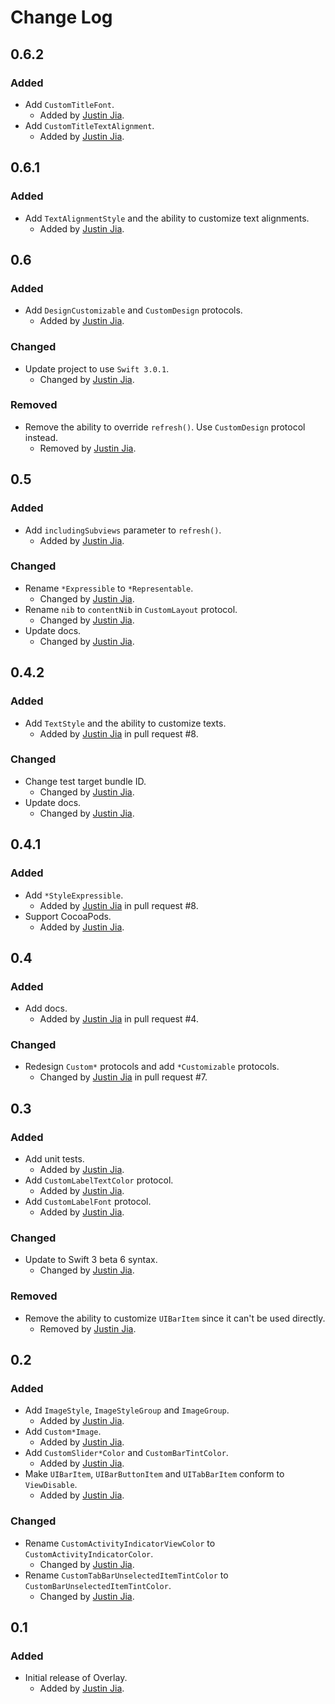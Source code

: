 # Change Log

## 0.6.2

### Added

- Add `CustomTitleFont`.
  - Added by [Justin Jia](http://github.com/JustinJiaDev).
- Add `CustomTitleTextAlignment`.
  - Added by [Justin Jia](http://github.com/JustinJiaDev).

## 0.6.1

### Added

- Add `TextAlignmentStyle` and the ability to customize text alignments.
  - Added by [Justin Jia](http://github.com/JustinJiaDev).

## 0.6

### Added

- Add `DesignCustomizable` and `CustomDesign` protocols.
  - Added by [Justin Jia](http://github.com/JustinJiaDev).

### Changed

- Update project to use `Swift 3.0.1`.
  - Changed by [Justin Jia](http://github.com/JustinJiaDev).

### Removed

- Remove the ability to override `refresh()`. Use `CustomDesign` protocol instead.
  - Removed by [Justin Jia](http://github.com/JustinJiaDev).

## 0.5

### Added

- Add `includingSubviews` parameter to `refresh()`.
    - Added by [Justin Jia](http://github.com/JustinJiaDev).

### Changed

- Rename `*Expressible` to `*Representable`.
    - Changed by [Justin Jia](http://github.com/JustinJiaDev).
- Rename `nib` to `contentNib` in `CustomLayout` protocol.
    - Changed by [Justin Jia](http://github.com/JustinJiaDev).
- Update docs.
    - Changed by [Justin Jia](http://github.com/JustinJiaDev).

## 0.4.2

### Added

- Add `TextStyle` and the ability to customize texts.
    - Added by [Justin Jia](http://github.com/JustinJiaDev) in pull request #8.

### Changed

- Change test target bundle ID.
    - Changed by [Justin Jia](http://github.com/JustinJiaDev).
- Update docs.
    - Changed by [Justin Jia](http://github.com/JustinJiaDev).

## 0.4.1

### Added

- Add `*StyleExpressible`.
    - Added by [Justin Jia](http://github.com/JustinJiaDev) in pull request #8.
- Support CocoaPods.
    - Added by [Justin Jia](http://github.com/JustinJiaDev).

## 0.4

### Added

- Add docs.
    - Added by [Justin Jia](http://github.com/JustinJiaDev) in pull request #4.

### Changed

- Redesign `Custom*` protocols and add `*Customizable` protocols.
    - Changed by [Justin Jia](http://github.com/JustinJiaDev) in pull request #7.

## 0.3

### Added

- Add unit tests.
    - Added by [Justin Jia](http://github.com/JustinJiaDev).
- Add `CustomLabelTextColor` protocol.
    - Added by [Justin Jia](http://github.com/JustinJiaDev).
- Add `CustomLabelFont` protocol.
    - Added by [Justin Jia](http://github.com/JustinJiaDev).

### Changed

- Update to Swift 3 beta 6 syntax.
    - Changed by [Justin Jia](http://github.com/JustinJiaDev).

### Removed

- Remove the ability to customize `UIBarItem` since it can't be used directly.
    - Removed by [Justin Jia](http://github.com/JustinJiaDev).

## 0.2

### Added

- Add `ImageStyle`, `ImageStyleGroup` and `ImageGroup`.
    - Added by [Justin Jia](http://github.com/JustinJiaDev).
- Add `Custom*Image`.
    - Added by [Justin Jia](http://github.com/JustinJiaDev).
- Add `CustomSlider*Color` and `CustomBarTintColor`.
    - Added by [Justin Jia](http://github.com/JustinJiaDev).
- Make `UIBarItem`, `UIBarButtonItem` and `UITabBarItem` conform to `ViewDisable`.
    - Added by [Justin Jia](http://github.com/JustinJiaDev).

### Changed

- Rename `CustomActivityIndicatorViewColor` to `CustomActivityIndicatorColor`.
    - Changed by [Justin Jia](http://github.com/JustinJiaDev).
- Rename `CustomTabBarUnselectedItemTintColor` to `CustomBarUnselectedItemTintColor`.
    - Changed by [Justin Jia](http://github.com/JustinJiaDev).

## 0.1

### Added

- Initial release of Overlay.
    - Added by [Justin Jia](http://github.com/JustinJiaDev).
